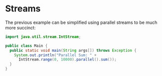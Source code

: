 # Streams

The previous example can be simplified using parallel streams to be much more
succinct:

```java runnable
import java.util.stream.IntStream;

public class Main {
  public static void main(String args[]) throws Exception {
    System.out.println("Parallel Sum: " +
      IntStream.range(0, 10000).parallel().sum());
  }
}
```
